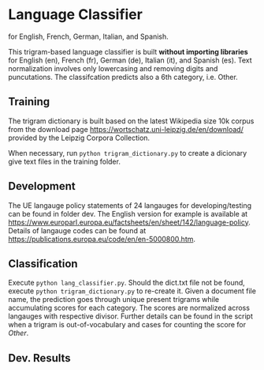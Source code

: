 # Language Classifier
for English, French, German, Italian, and Spanish.

This trigram-based language classifier is built **without importing libraries** for English (en), French (fr), German (de), Italian (it), and Spanish (es). Text normalization involves only lowercasing and removing digits and puncutations. The classifcation predicts also a 6th category, i.e. Other. 

## Training
The trigram dictionary is built based on 
the latest Wikipedia size 10k corpus from the download page
https://wortschatz.uni-leipzig.de/en/download/
provided by the Leipzig Corpora Collection.

When necessary, run ```python trigram_dictionary.py``` to create a dicionary give text files in the training folder.

## Development
The UE langauge policy statements of 24 langauges for developing/testing can be found in folder dev. 
The English version for example is available at https://www.europarl.europa.eu/factsheets/en/sheet/142/language-policy. Details of langauge codes can be found at https://publications.europa.eu/code/en/en-5000800.htm.

## Classification
Execute ```python lang_classifier.py```.
Should the dict.txt file not be found, execute ```python trigram_dictionary.py``` to re-create it.
Given a document file name, the prediction goes through unique present trigrams while accumulating scores for each category.
The scores are normalized across langauges with respective divisor. Further details can be found in the script when a trigram is out-of-vocabulary and cases for counting the score for *Other*.

## Dev. Results
